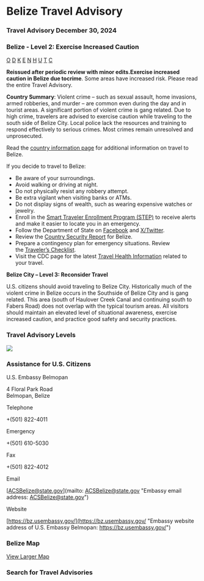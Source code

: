 # Belize Travel Advisory

### Travel Advisory December 30, 2024

### Belize - Level 2: Exercise Increased Caution

[O](javascript:void(0); "Tool Tip: Other")
[D](javascript:void(0); "Tool Tip: Wrongful Detention")
[K](javascript:void(0); "Tool Tip: Kidnap and Hostage")
[E](javascript:void(0); "Tool Tip: Event")
[N](javascript:void(0); "Tool Tip: Disaster")
[H](javascript:void(0); "Tool Tip: Health")
[U](javascript:void(0); "Tool Tip: Civil Unrest")
[T](javascript:void(0); "Tool Tip: Terrorism")
[C](javascript:void(0); "Tool Tip: Crimes")

**Reissued after periodic review with minor edits.**Exercise increased caution in Belize due to**crime**. Some areas have increased risk. Please read the entire Travel Advisory.

**Country Summary**: Violent crime – such as sexual assault, home invasions, armed robberies, and murder – are common even during the day and in tourist areas. A significant portion of violent crime is gang related. Due to high crime, travelers are advised to exercise caution while traveling to the south side of Belize City. Local police lack the resources and training to respond effectively to serious crimes. Most crimes remain unresolved and unprosecuted.

Read the [country information page](https://travel.state.gov/content/travel/en/international-travel/International-Travel-Country-Information-Pages/Belize.html) for additional information on travel to Belize.

If you decide to travel to Belize:

* Be aware of your surroundings.
* Avoid walking or driving at night.
* Do not physically resist any robbery attempt.
* Be extra vigilant when visiting banks or ATMs.
* Do not display signs of wealth, such as wearing expensive watches or jewelry.
* Enroll in the [Smart Traveler Enrollment Program (STEP)](https://step.state.gov/) to receive alerts and make it easier to locate you in an emergency.
* Follow the Department of State on [Facebook](https://www.facebook.com/travelgov/) and [X/Twitter](https://twitter.com/travelgov).
* Review the [Country Security Report](https://www.osac.gov/Content/Browse/Report?subContentTypes=Country%20Security%20Report) for Belize.
* Prepare a contingency plan for emergency situations. Review the [Traveler’s Checklist](https://travel.state.gov/content/passports/en/go/checklist.html).
* Visit the CDC page for the latest [Travel Health Information](https://wwwnc.cdc.gov/travel/destinations/traveler/none/belize) related to your travel.

**Belize City – Level 3: Reconsider Travel**

U.S. citizens should avoid traveling to Belize City. Historically much of the violent crime in Belize occurs in the Southside of Belize City and is gang related. This area (south of Haulover Creek Canal and continuing south to Fabers Road) does not overlap with the typical tourism areas. All visitors should maintain an elevated level of situational awareness, exercise increased caution, and practice good safety and security practices.

### Travel Advisory Levels

[![](/content/dam/NEWTravelAssets/images/travel-levelv1.svg)](/content/travel/en/international-travel/before-you-go/about-our-new-products.html "Travel Advisory Levels")

### Assistance for U.S. Citizens

U.S. Embassy Belmopan

4 Floral Park Road  
Belmopan, Belize

Telephone

+(501) 822-4011

Emergency

+(501) 610-5030

Fax

+(501) 822-4012

Email

[ACSBelize@state.gov](mailto: ACSBelize@state.gov "Embassy email address: ACSBelize@state.gov")

Website

[https://bz.usembassy.gov/](https://bz.usembassy.gov/ "Embassy website address of U.S. Embassy Belmopan: https://bz.usembassy.gov/")

### Belize Map

[View Larger Map](https://travelmaps.state.gov/TSGMap/?extent=-91.504900331,15.445390688,-85.551023154,18.778376961 "Map of Belize")



### Search for Travel Advisories